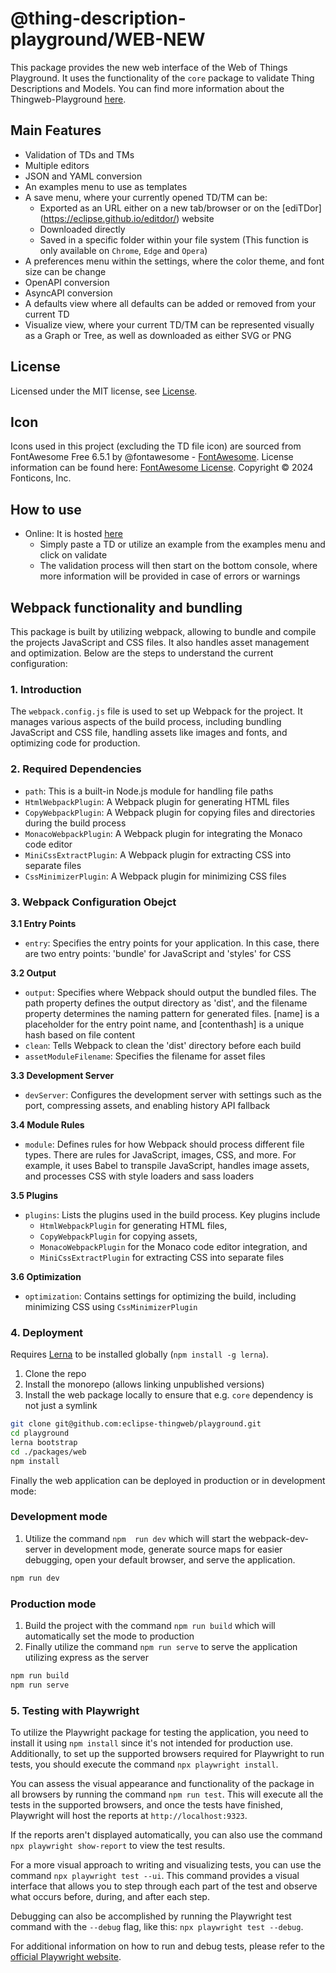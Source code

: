 # @thing-description-playground/**WEB-NEW**

This package provides the new web interface of the Web of Things Playground. It uses the functionality of the `core` package to validate Thing Descriptions and Models. You can find more information about the Thingweb-Playground [here](https://github.com/eclipse-thingweb/playground).

## Main Features

- Validation of TDs and TMs
- Multiple editors
- JSON and YAML conversion
- An examples menu to use as templates
- A save menu, where your currently opened TD/TM can be:
  - Exported as an URL either on a new tab/browser or on the [ediTDor] (https://eclipse.github.io/editdor/) website
  - Downloaded directly
  - Saved in a specific folder within your file system (This function is only available on `Chrome`, `Edge` and `Opera`)
- A preferences menu within the settings, where the color theme, and font size can be change
- OpenAPI conversion
- AsyncAPI conversion
- A defaults view where all defaults can be added or removed from your current TD
- Visualize view, where your current TD/TM can be represented visually as a Graph or Tree, as well as downloaded as either SVG or PNG

## License

Licensed under the MIT license, see [License](../../LICENSE.md).

## Icon

Icons used in this project (excluding the TD file icon) are sourced from FontAwesome Free 6.5.1 by @fontawesome - [FontAwesome](https://fontawesome.com).
License information can be found here: [FontAwesome License](https://fontawesome.com/license/free). Copyright © 2024 Fonticons, Inc.

## How to use

- Online: It is hosted [here](http://plugfest.thingweb.io/playground-new/)
  - Simply paste a TD or utilize an example from the examples menu and click on validate
  - The validation process will then start on the bottom console, where more information will be provided in case of errors or warnings

## Webpack functionality and bundling

This package is built by utilizing webpack, allowing to bundle and compile the projects JavaScript and CSS files. It also handles asset management and optimization. Below are the steps to understand the current configuration:

### 1. Introduction

The `webpack.config.js` file is used to set up Webpack for the project. It manages various aspects of the build process, including bundling JavaScript and CSS file, handling assets like images and fonts, and optimizing code for production.

### 2. Required Dependencies

- `path`: This is a built-in Node.js module for handling file paths
- `HtmlWebpackPlugin`: A Webpack plugin for generating HTML files
- `CopyWebpackPlugin`: A Webpack plugin for copying files and directories during the build process
- `MonacoWebpackPlugin`: A Webpack plugin for integrating the Monaco code editor
- `MiniCssExtractPlugin`: A Webpack plugin for extracting CSS into separate files
- `CssMinimizerPlugin`: A Webpack plugin for minimizing CSS files

### 3. Webpack Configuration Obejct

**3.1 Entry Points**

- `entry`: Specifies the entry points for your application. In this case, there are two entry points: 'bundle' for JavaScript and 'styles' for CSS

**3.2 Output**

- `output`: Specifies where Webpack should output the bundled files. The path property defines the output directory as 'dist', and the filename property determines the naming pattern for generated files. [name] is a placeholder for the entry point name, and [contenthash] is a unique hash based on file content
- `clean`: Tells Webpack to clean the 'dist' directory before each build
- `assetModuleFilename`: Specifies the filename for asset files

**3.3 Development Server**

- `devServer`: Configures the development server with settings such as the port, compressing assets, and enabling history API fallback

**3.4 Module Rules**

- `module`: Defines rules for how Webpack should process different file types. There are rules for JavaScript, images, CSS, and more. For example, it uses Babel to transpile JavaScript, handles image assets, and processes CSS with style loaders and sass loaders

**3.5 Plugins**

- `plugins`: Lists the plugins used in the build process. Key plugins include
    - `HtmlWebpackPlugin` for generating HTML files,
    - `CopyWebpackPlugin` for copying assets,
    - `MonacoWebpackPlugin` for the Monaco code editor integration, and
    - `MiniCssExtractPlugin` for extracting CSS into separate files

**3.6 Optimization**

- `optimization`: Contains settings for optimizing the build, including minimizing CSS using `CssMinimizerPlugin`


### 4. Deployment

Requires [Lerna](https://www.npmjs.com/package/lerna) to be installed globally (`npm install -g lerna`).

1. Clone the repo
2. Install the monorepo (allows linking unpublished versions)
3. Install the web package locally to ensure that e.g. `core` dependency is not just a symlink

```sh
git clone git@github.com:eclipse-thingweb/playground.git
cd playground
lerna bootstrap
cd ./packages/web
npm install
```

Finally the web application can be deployed in production or in development mode:

### Development mode

1. Utilize the command `npm  run dev` which will start the webpack-dev-server in development mode, generate source maps for easier debugging, open your default browser, and serve the application.

```sh
npm run dev
```

### Production mode

1. Build the project with the command `npm run build` which will automatically set the mode to production
2. Finally utilize the command `npm run serve` to serve the application utilizing express as the server

```sh
npm run build
npm run serve
```

### 5. Testing with Playwright

To utilize the Playwright package for testing the application, you need to install it using `npm install` since it's not intended for production use. Additionally, to set up the supported browsers required for Playwright to run tests, you should execute the command `npx playwright install`.

You can assess the visual appearance and functionality of the package in all browsers by running the command `npm run test`. This will execute all the tests in the supported browsers, and once the tests have finished, Playwright will host the reports at `http://localhost:9323`.

If the reports aren't displayed automatically, you can also use the command `npx playwright show-report` to view the test results.

For a more visual approach to writing and visualizing tests, you can use the command `npx playwright test --ui`. This command provides a visual interface that allows you to step through each part of the test and observe what occurs before, during, and after each step.

Debugging can also be accomplished by running the Playwright test command with the `--debug` flag, like this: `npx playwright test --debug`.

For additional information on how to run and debug tests, please refer to the [official Playwright website](https://playwright.dev/docs/running-tests).
